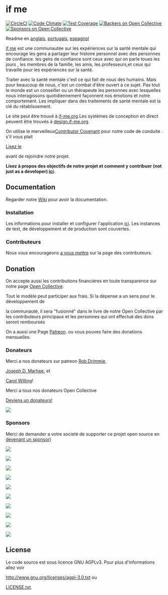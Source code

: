 # if me

[![CircleCI](https://circleci.com/gh/ifmeorg/ifme/tree/master.svg?style=svg)](https://circleci.com/gh/ifmeorg/ifme/tree/master)
[![Code Climate](https://codeclimate.com/github/ifmeorg/ifme/badges/gpa.svg)](https://codeclimate.com/github/ifmeorg/ifme)
[![Test Coverage](https://api.codeclimate.com/v1/badges/f9444a4d4116720518fe/test_coverage)](https://codeclimate.com/github/ifmeorg/ifme/test_coverage)
[![Backers on Open Collective](https://opencollective.com/ifme/backers/badge.svg)](#backers)
[![Sponsors on Open Collective](https://opencollective.com/ifme/sponsors/badge.svg)](#sponsors)

 Readme en [anglais](https://github.com/ifmeorg/ifme/blob/master/README.md), [portugais](https://github.com/ifmeorg/ifme/blob/master/README-PT.md), [espagnol](https://github.com/ifmeorg/ifme/blob/master/README-ES.md)

[if me](https://www.if-me.org/) est une communautée  sur les expériences sur la santé mentale qui encourage les gens a partager leur histoire personnel avec des personnes de confiance.
les gens de confiance sont ceux avec qui on parle toues les jours , les membres de la famille, les amis, les professeurs,et ceux qui travaille pour les expériences sur la santé.

 
Traiter avec la santé mentale c'est ce qui fait de nous des humains. Mais pour beaucoup de nous, c'est un combat d'être ouvert à ce sujet. Pas tout le monde est un
 conseiller ou un thérapeute
les personnes avec lesquelles nous interagissons quotidiennement façonnent nos émotions et notre comportement.
Les impliquer dans des traitements de santé mentale est la clé du rétablissement.
  

Le site  peut être trouvé à [if-me.org](https://www.if-me.org/).Les systèmes de conception en direct peuvent être trouvés à [design.if-me.org](http://design.if-me.org/).

  

On utilise le merveilleux[Contributor Covenant](http://contributor-covenant.org) pour notre code de conduite .  s'il vous plait

[Lisez le](https://github.com/ifmeorg/ifme/blob/master/code_of_conduct.md)

avant de rejoindre notre projet.

  

**Lisez à propos des objectifs de notre projet et comment y contribuer (not just as a developer) [ici](https://github.com/ifmeorg/ifme/blob/master/CONTRIBUTING.md).**

  

## Documentation

  

Regarder notre [Wiki](https://github.com/ifmeorg/ifme/wiki) pour avoir la documentation.

  

### Installation

  

Les informations pour installer et configurer l'application [ici](https://github.com/ifmeorg/ifme/wiki/Installation). Les instances de test, de développement et de production sont couvertes.

  

### Contributeurs

  

Nous vous encourageons [a vous mettre](https://github.com/ifmeorg/ifme/wiki/Contributor-Blurb) sur la page des contributeurs.

  

## Donation

  

On accepte aussi les contributions financières en toute transparence sur notre page
[Open Collective](https://opencollective.com/ifme).

Tout le modèle peut participer aux frais. Si la dépense a un sens pour le développement de  
  
la communauté, il sera "fusionné" dans le livre de notre Open Collective  par les contributeurs principaux et les personnes qui ont effectué des dons seront remboursés

  

On a aussi une Page  [Patreon](https://www.patreon.com/ifme). ou vous pouves faire des donations mensuelles.

  

### Donateurs

  
Merci a nos donateurs sur patreon [Rob Drimmie](https://www.patreon.com/user?u=3251857),

[Joseph D. Marhee](https://www.patreon.com/user?u=2899171), et

[Carol Willing](https://www.patreon.com/user?u=202458)!

  
Merci a tous nos donateurs Open Collective

[Deviens un donateurs!](https://opencollective.com/ifme#backer)

  

<a  href="https://opencollective.com/ifme#backers"  target="_blank"><img  src="https://opencollective.com/ifme/backers.svg?width=890"></a>

  

### Sponsors

 
Merci de demander a votre societé de supporter ce projet open source en 
 [devenant un sponsor](https://opencollective.com/ifme#sponsor))

  

<a  href="https://opencollective.com/ifme/sponsor/0/website"  target="_blank"><img  src="https://opencollective.com/ifme/sponsor/0/avatar.svg"></a>

<a  href="https://opencollective.com/ifme/sponsor/1/website"  target="_blank"><img  src="https://opencollective.com/ifme/sponsor/1/avatar.svg"></a>

<a  href="https://opencollective.com/ifme/sponsor/2/website"  target="_blank"><img  src="https://opencollective.com/ifme/sponsor/2/avatar.svg"></a>

<a  href="https://opencollective.com/ifme/sponsor/3/website"  target="_blank"><img  src="https://opencollective.com/ifme/sponsor/3/avatar.svg"></a>

<a  href="https://opencollective.com/ifme/sponsor/4/website"  target="_blank"><img  src="https://opencollective.com/ifme/sponsor/4/avatar.svg"></a>

<a  href="https://opencollective.com/ifme/sponsor/5/website"  target="_blank"><img  src="https://opencollective.com/ifme/sponsor/5/avatar.svg"></a>

<a  href="https://opencollective.com/ifme/sponsor/6/website"  target="_blank"><img  src="https://opencollective.com/ifme/sponsor/6/avatar.svg"></a>

<a  href="https://opencollective.com/ifme/sponsor/7/website"  target="_blank"><img  src="https://opencollective.com/ifme/sponsor/7/avatar.svg"></a>

<a  href="https://opencollective.com/ifme/sponsor/8/website"  target="_blank"><img  src="https://opencollective.com/ifme/sponsor/8/avatar.svg"></a>

<a  href="https://opencollective.com/ifme/sponsor/9/website"  target="_blank"><img  src="https://opencollective.com/ifme/sponsor/9/avatar.svg"></a>

  

## License

  

Le code source est sous licence GNU AGPLv3. Pour plus d'informations allez voir 

http://www.gnu.org/licenses/agpl-3.0.txt ou

[LICENSE.txt](https://github.com/ifmeorg/ifme/blob/master/LICENSE.txt).
